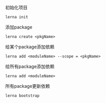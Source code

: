 初始化项目 

``
lerna init
``

添加package

``
lerna create <pkgName>
``

给某个package添加依赖

``
lerna add <moduleName> --scope = <pkgName> 
``

给所有package添加依赖

``
lerna add <moduleName> 
``

所有package更新依赖

``
lerna bootstrap
``

